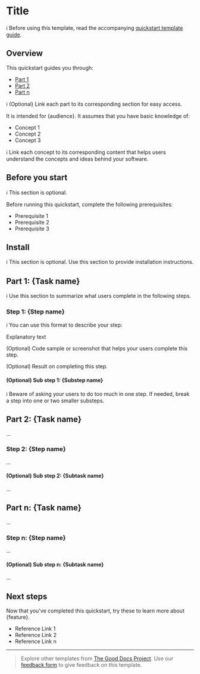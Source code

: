  

# Title

:information_source: Before using this template, read the accompanying [quickstart template guide](quickstart-template-guide.md).

## Overview

This quickstart guides you through:
- [Part 1](#part-1-task-name)
- [Part 2](#part-2-task-name)
- [Part n](#part-n-task-name)

:information_source: (Optional) Link each part to its corresponding section for easy access.

It is intended for {audience}. It assumes that you have basic knowledge of: 
- Concept 1
- Concept 2
- Concept 3 

:information_source: Link each concept to its corresponding content that helps users understand the concepts and ideas behind your software. 

## Before you start

:information_source: This section is optional.

Before running this quickstart, complete the following prerequisites:

- Prerequisite 1
- Prerequisite 2
- Prerequisite 3
 
## Install

:information_source: This section is optional. Use this section to provide installation instructions.

## Part 1: {Task name}

:information_source: Use this section to summarize what users complete in the following steps.

### Step 1: {Step name}

:information_source: You can use this format to describe your step:  

Explanatory text  

(Optional) Code sample or screenshot that helps your users complete this step.   

(Optional) Result on completing this step. 

#### (Optional) Sub step 1: {Substep name}

:information_source: Beware of asking your users to do too much in one step. If needed, break a step into one or two smaller substeps.

## Part 2: {Task name}

...

### Step 2: {Step name}

...

#### (Optional) Sub step 2: {Subtask name}

...

## Part n: {Task name}

...

### Step n: {Step name}

...

#### (Optional) Sub step n: {Subtask name}

...

## Next steps

Now that you've completed this quickstart, try these to learn more about {feature}. 
- Reference Link 1
- Reference Link 2
- Reference Link n

---

> Explore other templates from [The Good Docs Project](https://thegooddocsproject.dev/). Use our [feedback form](https://thegooddocsproject.dev/feedback/?template=Quickstart) to give feedback on this template.